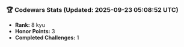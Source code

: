 ### 🏆 Codewars Stats (Updated: 2025-09-23 05:08:52 UTC)

- **Rank:** 8 kyu
- **Honor Points:** 3
- **Completed Challenges:** 1
